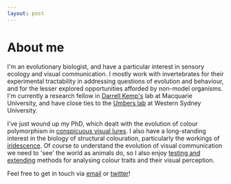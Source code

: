 ```yaml
---
layout: post
---
```


# About me
I'm an evolutionary biologist, and have a particular interest in sensory ecology and visual communication. I mostly work with invertebrates for their experimental tractability in addressing questions of evolution and behaviour, and for the lesser explored opportunities afforded by non-model organisms. I'm currently a research fellow in [Darrell Kemp's](http://www.evolutionaryecologymq.com/) lab at Macquarie University, and have close ties to the [Umbers lab](http://www.kateumbers.com) at Western Sydney University.

I've just wound up my PhD, which dealt with the evolution of colour polymorphism in [conspicuous visual lures](https://www.google.com/search?as_st=y&tbm=isch&as_q=gasteracantha&as_epq=&as_oq=&as_eq=&imgsz=&imgar=&imgc=&imgcolor=&imgtype=&cr=&as_sitesearch=&safe=images&as_filetype=&as_rights=). I also have a long-standing interest in the biology of structural colouration, particularly the workings of [iridescence](https://www.google.com/search?as_st=y&tbm=isch&as_q=iridescent%2C+butterfly&as_epq=&as_oq=&as_eq=&imgsz=&imgar=&imgc=&imgcolor=&imgtype=&cr=&as_sitesearch=&safe=images&as_filetype=&as_rights=). Of course to understand the evolution of visual communication we need to 'see' the world as animals do, so I also enjoy [testing and extending](https://github.com/rmaia/pavo) methods for analysing colour traits and their visual perception.

Feel free to get in touch via [email](mailto:thomas.white026@gmail.com) or [twitter](https://twitter.com/tomedwhite)!
